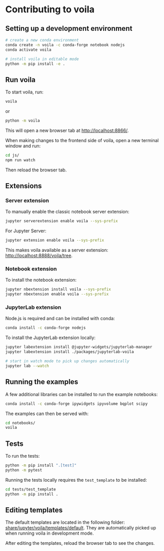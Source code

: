 # Contributing to voila

## Setting up a development environment

```bash
# create a new conda environment
conda create -n voila -c conda-forge notebook nodejs
conda activate voila

# install voila in editable mode
python -m pip install -e .
```

## Run voila

To start voila, run:

```bash
voila
```

or

```bash
python -m voila
```

This will open a new browser tab at [http://localhost:8866/](http://localhost:8866/).

When making changes to the frontend side of voila, open a new terminal window and run:

```bash
cd js/
npm run watch
```

Then reload the browser tab.

## Extensions

### Server extension

To manually enable the classic notebook server extension:

```bash
jupyter serverextension enable voila --sys-prefix
```

For Jupyter Server:

```bash
jupyter extension enable voila --sys-prefix
```

This makes voila available as a server extension: [http://localhost:8888/voila/tree](http://localhost:8888/voila/tree).

### Notebook extension

To install the notebook extension:

```bash
jupyter nbextension install voila --sys-prefix
jupyter nbextension enable voila --sys-prefix
```

### JupyterLab extension

Node.js is required and can be installed with conda:

```bash
conda install -c conda-forge nodejs
```

To install the JupyterLab extension locally:

```bash
jupyter labextension install @jupyter-widgets/jupyterlab-manager
jupyter labextension install ./packages/jupyterlab-voila

# start in watch mode to pick up changes automatically
jupyter lab --watch
```

## Running the examples

A few additional libraries can be installed to run the example notebooks:

```bash
conda install -c conda-forge ipywidgets ipyvolume bqplot scipy
```

The examples can then be served with:

```bash
cd notebooks/
voila
```

## Tests

To run the tests:

```bash
python -m pip install ".[test]"
python -m pytest
```

Running the tests locally requires the `test_template` to be installed:

```bash
cd tests/test_template
python -m pip install .
```

## Editing templates

The default templates are located in the following folder: [share/jupyter/voila/templates/default](./share/jupyter/voila/templates/default). They are automatically picked up when running voila in development mode.

After editing the templates, reload the browser tab to see the changes.
